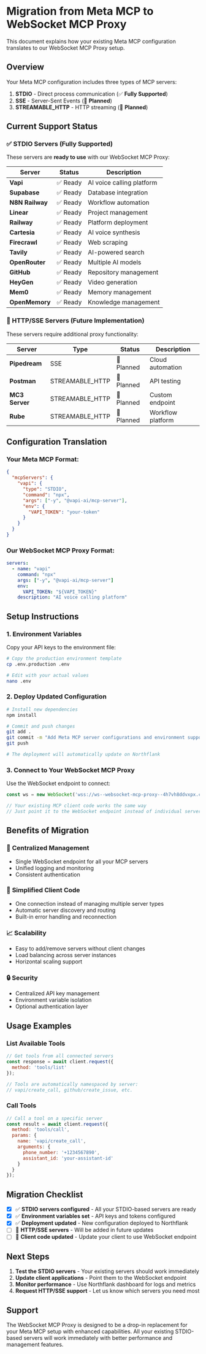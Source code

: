 # Migration from Meta MCP to WebSocket MCP Proxy

This document explains how your existing Meta MCP configuration translates to our WebSocket MCP Proxy setup.

## Overview

Your Meta MCP configuration includes three types of MCP servers:
1. **STDIO** - Direct process communication (✅ **Fully Supported**)
2. **SSE** - Server-Sent Events (🚧 **Planned**)
3. **STREAMABLE_HTTP** - HTTP streaming (🚧 **Planned**)

## Current Support Status

### ✅ STDIO Servers (Fully Supported)

These servers are **ready to use** with our WebSocket MCP Proxy:

| Server | Status | Description |
|--------|--------|-------------|
| **Vapi** | ✅ Ready | AI voice calling platform |
| **Supabase** | ✅ Ready | Database integration |
| **N8N Railway** | ✅ Ready | Workflow automation |
| **Linear** | ✅ Ready | Project management |
| **Railway** | ✅ Ready | Platform deployment |
| **Cartesia** | ✅ Ready | AI voice synthesis |
| **Firecrawl** | ✅ Ready | Web scraping |
| **Tavily** | ✅ Ready | AI-powered search |
| **OpenRouter** | ✅ Ready | Multiple AI models |
| **GitHub** | ✅ Ready | Repository management |
| **HeyGen** | ✅ Ready | Video generation |
| **Mem0** | ✅ Ready | Memory management |
| **OpenMemory** | ✅ Ready | Knowledge management |

### 🚧 HTTP/SSE Servers (Future Implementation)

These servers require additional proxy functionality:

| Server | Type | Status | Description |
|--------|------|--------|-------------|
| **Pipedream** | SSE | 🚧 Planned | Cloud automation |
| **Postman** | STREAMABLE_HTTP | 🚧 Planned | API testing |
| **MC3 Server** | STREAMABLE_HTTP | 🚧 Planned | Custom endpoint |
| **Rube** | STREAMABLE_HTTP | 🚧 Planned | Workflow platform |

## Configuration Translation

### Your Meta MCP Format:
```json
{
  "mcpServers": {
    "vapi": {
      "type": "STDIO",
      "command": "npx",
      "args": ["-y", "@vapi-ai/mcp-server"],
      "env": {
        "VAPI_TOKEN": "your-token"
      }
    }
  }
}
```

### Our WebSocket MCP Proxy Format:
```yaml
servers:
  - name: "vapi"
    command: "npx"
    args: ["-y", "@vapi-ai/mcp-server"]
    env:
      VAPI_TOKEN: "${VAPI_TOKEN}"
    description: "AI voice calling platform"
```

## Setup Instructions

### 1. Environment Variables

Copy your API keys to the environment file:

```bash
# Copy the production environment template
cp .env.production .env

# Edit with your actual values
nano .env
```

### 2. Deploy Updated Configuration

```bash
# Install new dependencies
npm install

# Commit and push changes
git add .
git commit -m "Add Meta MCP server configurations and environment support"
git push

# The deployment will automatically update on Northflank
```

### 3. Connect to Your WebSocket MCP Proxy

Use the WebSocket endpoint to connect:

```javascript
const ws = new WebSocket('wss://ws--websocket-mcp-proxy--4h7vh8ddvxpx.code.run');

// Your existing MCP client code works the same way
// Just point it to the WebSocket endpoint instead of individual servers
```

## Benefits of Migration

### 🚀 **Centralized Management**
- Single WebSocket endpoint for all your MCP servers
- Unified logging and monitoring
- Consistent authentication

### 🔧 **Simplified Client Code**
- One connection instead of managing multiple server types
- Automatic server discovery and routing
- Built-in error handling and reconnection

### 📈 **Scalability**
- Easy to add/remove servers without client changes
- Load balancing across server instances
- Horizontal scaling support

### 🔒 **Security**
- Centralized API key management
- Environment variable isolation
- Optional authentication layer

## Usage Examples

### List Available Tools
```javascript
// Get tools from all connected servers
const response = await client.request({
  method: 'tools/list'
});

// Tools are automatically namespaced by server:
// vapi/create_call, github/create_issue, etc.
```

### Call Tools
```javascript
// Call a tool on a specific server
const result = await client.request({
  method: 'tools/call',
  params: {
    name: 'vapi/create_call',
    arguments: {
      phone_number: '+1234567890',
      assistant_id: 'your-assistant-id'
    }
  }
});
```

## Migration Checklist

- [x] ✅ **STDIO servers configured** - All your STDIO-based servers are ready
- [x] ✅ **Environment variables set** - API keys and tokens configured
- [x] ✅ **Deployment updated** - New configuration deployed to Northflank
- [ ] 🚧 **HTTP/SSE servers** - Will be added in future updates
- [ ] 📝 **Client code updated** - Update your client to use WebSocket endpoint

## Next Steps

1. **Test the STDIO servers** - Your existing servers should work immediately
2. **Update client applications** - Point them to the WebSocket endpoint
3. **Monitor performance** - Use Northflank dashboard for logs and metrics
4. **Request HTTP/SSE support** - Let us know which servers you need most

## Support

The WebSocket MCP Proxy is designed to be a drop-in replacement for your Meta MCP setup with enhanced capabilities. All your existing STDIO-based servers will work immediately with better performance and management features.
